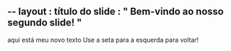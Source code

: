 --
 layout : título do slide
 : " Bem-vindo ao nosso segundo slide! "
---
aqui está meu novo texto
Use a seta para a esquerda para voltar!
